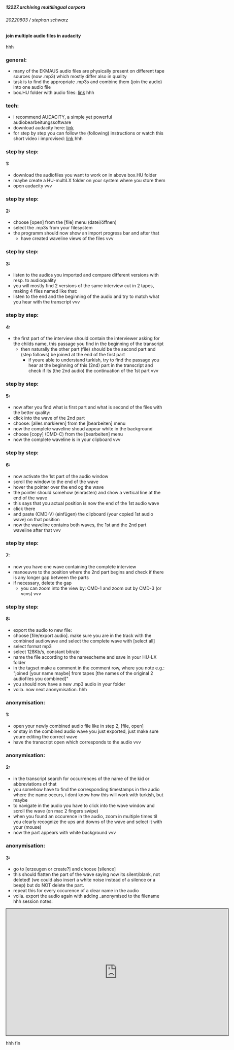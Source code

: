 ##### 12227.archiving multilingual corpora
###### 20220603 / stephan schwarz
#### join multiple audio files in audacity
hhh
### general:
- many of the EKMAUS audio files are physically present on different tape sources (now .mp3) which mostly differ also in quality
- task is to find the appropriate .mp3s and combine them (join the audio) into one audio file
- box.HU folder with audio files: [link](https://box.hu-berlin.de/smart-link/2bb3b244-c477-4112-b8f4-93a9f82d6437/)
hhh
### tech:
- i recommend AUDACITY, a simple yet powerful audiobearbeitungssoftware
- download audacity here: [link](https://www.audacityteam.org/download/)
- for step by step you can follow the (following) instructions or watch this short video i improvised: [link](https://box.hu-berlin.de/smart-link/e597e506-9671-471d-a839-4680151490f6/)
hhh
### step by step:
#### 1:
- download the audiofiles you want to work on in above box.HU folder
- maybe create a HU-multiLX folder on your system where you store them
- open audacity
vvv
### step by step:
#### 2:
- choose [open] from the [file] menu (datei/öffnen)
- select the .mp3s from your filesystem
- the programm should now show an import progress bar and after that
	- have created waveline views of the files
vvv
### step by step:
#### 3:
- listen to the audios you imported and compare different versions with resp. to audioquality
- you will mostly find 2 versions of the same interview cut in 2 tapes, making 4 files named like that:
- listen to the end and the beginning of the audio and try to match what you hear with the transcript
vvv
### step by step:
#### 4:
- the first part of the interview should contain the interviewer asking for the childs name, this passage you find in the beginning of the transcript
	- then naturally the other part (file) should be the second part and (step follows) be joined at the end of the first part
		- if youre able to understand turkish, try to find the passage you hear at the beginning of this (2nd) part in the transcript and check if its (the 2nd audio) the continuation of the 1st part
vvv
### step by step:
#### 5:
- now after you find what is first part and what is second of the files with the better quality:
- click into the wave of the 2nd part
- choose: [alles markieren] from the [bearbeiten] menu
- now the complete waveline shoud appear white in the background
- choose [copy] (CMD-C) from the [bearbeiten] menu
- now the complete waveline is in your clipboard
vvv
### step by step:
#### 6:
- now activate the 1st part of the audio window
- scroll the window to the end of the wave
- hover the pointer over the end og the wave
- the pointer should somehow (einrasten) and show a vertical line at the end of the wave
- this says that you actual position is now the end of the 1st audio wave
- click there
- and paste (CMD-V) (einfügen) the clipboard (your copied 1st audio wave) on that position
- now the waveline contains both waves, the 1st and the 2nd part waveline after that
vvv
### step by step:
#### 7:
- now you have one wave containing the complete interview
- manoeuvre to the position where the 2nd part begins and check if there is any longer gap between the parts
- if necessary, delete the gap
	- you can zoom into the view by: CMD-1 and zoom out by CMD-3 (or vcvs)
vvv
### step by step:
#### 8:
- export the audio to new file:
- choose [file/export audio]. make sure you are in the track with the combined audiowave and select the complete wave with [select all]
- select format mp3
- select 128Kb/s, constant bitrate
- name the file according to the namescheme and save in your HU-LX folder
- in the tagset make a comment in the comment row, where you note e.g.: "joined [your name maybe] from tapes [the names of the original 2 audiofiles you combined]"
- you should now have a new .mp3 audio in your folder 
- voila. now next anonymisation.
hhh
### anonymisation:
#### 1:
- open your newly combined audio file like in step 2, [file, open]
- or stay in the combined audio wave you just exported, just make sure youre editing the correct wave
- have the transcript open which corresponds to the audio
vvv
### anonymisation:
#### 2:
- in the transcript search for occurrences of the name of the kid or abbreviations of that
- you somehow have to find the corresponding timestamps in the audio where the name occurs, i dont know how this will work with turkish, but maybe
- to navigate in the audio you have to click into the wave window and scroll the wave (on mac 2 fingers swipe)
- when you found an occurence in the audio, zoom in multiple times til you clearly recognize the ups and downs of the wave and select it with your (mouse)
- now the part appears with white background
vvv
### anonymisation:
#### 3:
- go to [erzeugen or create?] and choose [silence]
- this should flatten the part of the wave saying now its silent/blank, not deleted! (we could also insert a white noise instead of a silence or a beep) but do NOT delete the part.
- repeat this for every occurence of a clear name in the audio
- voila. export the audio again with adding _anonymised to the filename
hhh
session notes:
<p>
<iframe src="https://ada-sub.rotefadenbuecher.de/skool/public/pr/2022-06-03/notes.md" width="700px" height="400px" style="border:1px solid black;"></iframe></p>
hhh
fin